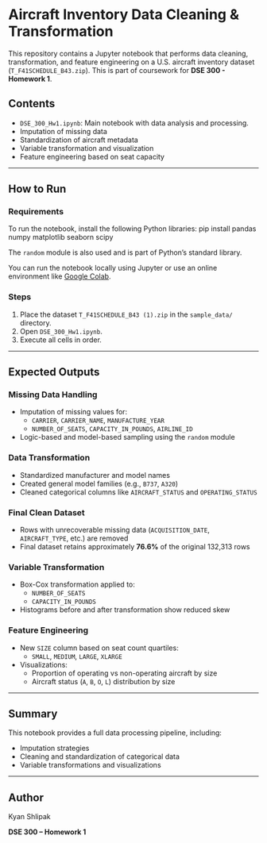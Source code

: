# Aircraft Inventory Data Cleaning & Transformation

This repository contains a Jupyter notebook that performs data cleaning, transformation, and feature engineering on a U.S. aircraft inventory dataset (`T_F41SCHEDULE_B43.zip`). This is part of coursework for **DSE 300 - Homework 1**.

## Contents

- `DSE_300_Hw1.ipynb`: Main notebook with data analysis and processing.
- Imputation of missing data
- Standardization of aircraft metadata
- Variable transformation and visualization
- Feature engineering based on seat capacity

---

## How to Run

### Requirements

To run the notebook, install the following Python libraries:
pip install pandas numpy matplotlib seaborn scipy

The `random` module is also used and is part of Python’s standard library.

You can run the notebook locally using Jupyter or use an online environment like [Google Colab](https://colab.research.google.com/).

### Steps

1. Place the dataset `T_F41SCHEDULE_B43 (1).zip` in the `sample_data/` directory.
2. Open `DSE_300_Hw1.ipynb`.
3. Execute all cells in order.

---

## Expected Outputs

### Missing Data Handling
- Imputation of missing values for:
  - `CARRIER`, `CARRIER_NAME`, `MANUFACTURE_YEAR`
  - `NUMBER_OF_SEATS`, `CAPACITY_IN_POUNDS`, `AIRLINE_ID`
- Logic-based and model-based sampling using the `random` module

### Data Transformation
- Standardized manufacturer and model names
- Created general model families (e.g., `B737`, `A320`)
- Cleaned categorical columns like `AIRCRAFT_STATUS` and `OPERATING_STATUS`

### Final Clean Dataset
- Rows with unrecoverable missing data (`ACQUISITION_DATE`, `AIRCRAFT_TYPE`, etc.) are removed
- Final dataset retains approximately **76.6%** of the original 132,313 rows

### Variable Transformation
- Box-Cox transformation applied to:
  - `NUMBER_OF_SEATS`
  - `CAPACITY_IN_POUNDS`
- Histograms before and after transformation show reduced skew

### Feature Engineering
- New `SIZE` column based on seat count quartiles:
  - `SMALL`, `MEDIUM`, `LARGE`, `XLARGE`
- Visualizations:
  - Proportion of operating vs non-operating aircraft by size
  - Aircraft status (`A`, `B`, `O`, `L`) distribution by size

---

## Summary

This notebook provides a full data processing pipeline, including:
- Imputation strategies
- Cleaning and standardization of categorical data
- Variable transformations and visualizations

---

## Author
Kyan Shlipak

**DSE 300 – Homework 1**

